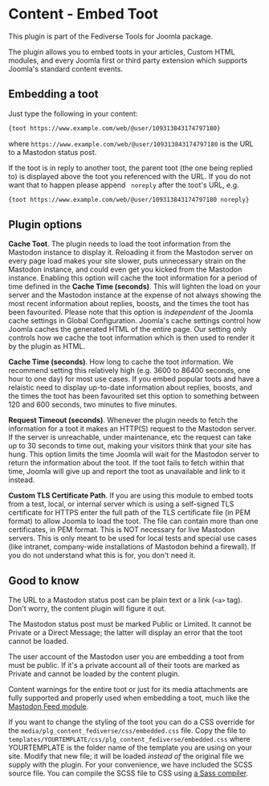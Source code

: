 # Content - Embed Toot

This plugin is part of the Fediverse Tools for Joomla package.

The plugin allows you to embed toots in your articles, Custom HTML modules, and every Joomla first or third party extension which supports Joomla's standard content events.

## Embedding a toot

Just type the following in your content:

```html
{toot https://www.example.com/web/@user/109313843174797180}
```

where `https://www.example.com/web/@user/109313843174797180` is the URL to a Mastodon status post.

If the toot is in reply to another toot, the parent toot (the one being replied to) is displayed above the toot you referenced with the URL. If you do not want that to happen please append ` noreply` after the toot's URL, e.g.
```html
{toot https://www.example.com/web/@user/109313843174797180 noreply}
```

## Plugin options

**Cache Toot**. The plugin needs to load the toot information from the Mastodon instance to display it. Reloading it from the Mastodon server on every page load makes your site slower, puts unnecessary strain on the Mastodon instance, and could even get you kicked from the Mastodon instance. Enabling this option will cache the toot information for a period of time defined in the **Cache Time (seconds)**. This will lighten the load on your server and the Mastodon instance at the expense of not always showing the most recent information about replies, boosts, and the times the toot has been favourited. Please note that this option is _independent_ of the Joomla cache settings in Global Configuration. Joomla's cache settings control how Joomla caches the generated HTML of the entire page. Our setting only controls how we cache the toot information which is then used to render it by the plugin as HTML.

**Cache Time (seconds)**. How long to cache the toot information. We recommend setting this relatively high (e.g. 3600 to 86400 seconds, one hour to one day) for most use cases. If you embed popular toots and have a relaistic need to display up-to-date information about replies, boosts, and the times the toot has been favourited set this option to something between 120 and 600 seconds, two minutes to five minutes.

**Request Timeout (seconds)**. Whenever the plugin needs to fetch the information for a toot it makes an HTTP(S) request to the Mastodon server. If the server is unreachable, under maintenance, etc the request can take up to 30 seconds to time out, making your visitors think that your site has hung. This option limits the time Joomla will wait for the Mastodon server to return the information about the toot. If the toot fails to fetch within that time, Joomla will give up and report the toot as unavailable and link to it instead.

**Custom TLS Certificate Path**. If you are using this module to embed toots from a test, local, or internal server which is using a self-signed TLS certificate for HTTPS enter the full path of the TLS certificate file (in PEM format) to allow Joomla to load the toot. The file can contain more than one certificates, in PEM format. This is NOT necessary for live Mastodon servers. This is only meant to be used for local tests and special use cases (like intranet, company-wide installations of Mastodon behind a firewall). If you do not understand what this is for, you don't need it.

## Good to know

The URL to a Mastodon status post can be plain text or a link (`<a>` tag). Don't worry, the content plugin will figure it out.

The Mastodon status post must be marked Public or Limited. It cannot be Private or a Direct Message; the latter will display an error that the toot cannot be loaded.

The user account of the Mastodon user you are embedding a toot from must be public. If it's a private account all of their toots are marked as Private and cannot be loaded by the content plugin.

Content warnings for the entire toot or just for its media attachments are fully supported and properly used when embedding a toot, much like the [Mastodon Feed module](mod_fediversefeed.md).

If you want to change the styling of the toot you can do a CSS override for the `media/plg_content_fediverse/css/embedded.css` file. Copy the file to `templates/YOURTEMPLATE/css/plg_content_fediverse/embedded.css` where YOURTEMPLATE is the folder name of the template you are using on your site. Modify that new file; it will be loaded _instead of_ the original file we supply with the plugin. For your convenience, we have included the SCSS source file. You can compile the SCSS file to CSS using [a Sass compiler](https://sass-lang.com/documentation/syntax).